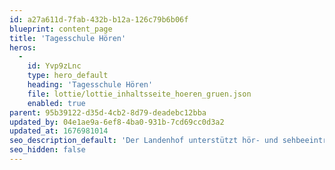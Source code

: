 ```yaml
---
id: a27a611d-7fab-432b-b12a-126c79b6b06f
blueprint: content_page
title: 'Tagesschule Hören'
heros:
  -
    id: Yvp9zLnc
    type: hero_default
    heading: 'Tagesschule Hören'
    file: lottie/lottie_inhaltsseite_hoeren_gruen.json
    enabled: true
parent: 95b39122-d35d-4cb2-8d79-deadebc12bba
updated_by: 04e1ae9a-6ef8-4ba0-931b-7cd69cc0d3a2
updated_at: 1676981014
seo_description_default: 'Der Landenhof unterstützt hör- und sehbeeinträchtigte Kinder & Jugendliche in ihrem selbstbestimmten Leben durch Förderung ihrer Fähigkeiten & Entwicklung'
seo_hidden: false
---
```

